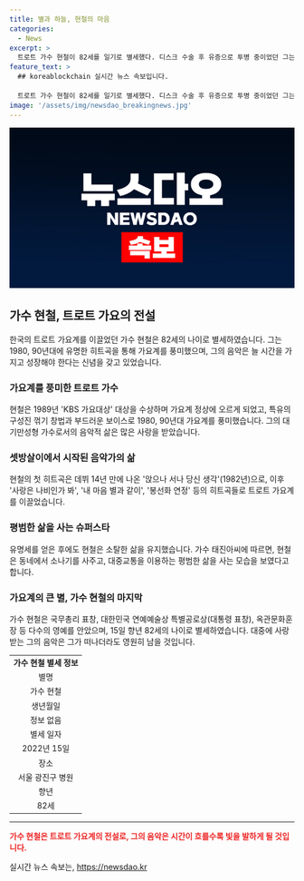 ```yaml
---
title: 별과 하늘, 현철의 마음
categories:
  - News
excerpt: >
  트로트 가수 현철이 82세를 일기로 별세했다. 디스크 수술 후 유증으로 투병 중이었던 그는 4년 전 건강이 악화되고, 최근 폐렴으로 중환자실에 입원했다. 가족들이 모인 마지막 배웅길에 향년 82세에 세상을 떠난 그를 그리워하며 가장 아끼던 곡을 틀어 귀 가까이에서 들려줬다. 가수 현철은 히트곡 봉선화 연정으로 KBS 가요대상 대상을 받으며 가요계 정상에 섰고, 애도를 받고 있다.
feature_text: >
  ## koreablockchain 실시간 뉴스 속보입니다.

  트로트 가수 현철이 82세를 일기로 별세했다. 디스크 수술 후 유증으로 투병 중이었던 그는 4년 전 건강이 악화되고, 최근 폐렴으로 중환자실에 입원했다. 가족들이 모인 마지막 배웅길에 향년 82세에 세상을 떠난 그를 그리워하며 가장 아끼던 곡을 틀어 귀 가까이에서 들려줬다. 가수 현철은 히트곡 봉선화 연정으로 KBS 가요대상 대상을 받으며 가요계 정상에 섰고, 애도를 받고 있다.
image: '/assets/img/newsdao_breakingnews.jpg'
---
```


<p><img src="/assets/img/newsdao_breakingnews.jpg" alt="koreablockchain 속보" /></p>

<h2 data-ke-size="size26">가수 현철, 트로트 가요의 전설</h2>

<p data-ke-size="size16">한국의 트로트 가요계를 이끌었던 가수 현철은 82세의 나이로 별세하였습니다. 그는 1980, 90년대에 유명한 히트곡을 통해 가요계를 풍미했으며, 그의 음악은 늘 시간을 가지고 성장해야 한다는 신념을 갖고 있었습니다.</p>

<h3>가요계를 풍미한 트로트 가수</h3>

<p data-ke-size="size16">현철은 1989년 'KBS 가요대상' 대상을 수상하며 가요계 정상에 오르게 되었고, 특유의 구성진 꺾기 창법과 부드러운 보이스로 1980, 90년대 가요계를 풍미했습니다. 그의 대기만성형 가수로서의 음악적 삶은 많은 사랑을 받았습니다.</p>

<h3>셋방살이에서 시작된 음악가의 삶</h3>

<p data-ke-size="size16">현철의 첫 히트곡은 데뷔 14년 만에 나온 '앉으나 서나 당신 생각'(1982년)으로, 이후 '사랑은 나비인가 봐', '내 마음 별과 같이', '봉선화 연정' 등의 히트곡들로 트로트 가요계를 이끌었습니다.</p>

<h3>평범한 삶을 사는 슈퍼스타</h3>

<p data-ke-size="size16">유명세를 얻은 후에도 현철은 소탈한 삶을 유지했습니다. 가수 태진아씨에 따르면, 현철은 동네에서 소나기를 사주고, 대중교통을 이용하는 평범한 삶을 사는 모습을 보였다고 합니다.</p>

<h3>가요계의 큰 별, 가수 현철의 마지막</h3>

<p data-ke-size="size16">가수 현철은 국무총리 표창, 대한민국 연예예술상 특별공로상(대통령 표창), 옥관문화훈장 등 다수의 영예를 안았으며, 15일 향년 82세의 나이로 별세하였습니다. 대중에 사랑받는 그의 음악은 그가 떠나더라도 영원히 남을 것입니다.</p>

<table>
    <tr>
        <td style="text-align: center; height: 17px;"><b>가수 현철 별세 정보</b></td>
    </tr>
    <tr>
        <td style="text-align: center; height: 17px;">별명</td>
    </tr>
    <tr>
        <td style="text-align: center; height: 17px;">가수 현철</td>
    </tr>
    <tr>
        <td style="text-align: center; height: 17px;">생년월일</td>
    </tr>
    <tr>
        <td style="text-align: center; height: 17px;">정보 없음</td>
    </tr>
    <tr>
        <td style="text-align: center; height: 17px;">별세 일자</td>
    </tr>
    <tr>
        <td style="text-align: center; height: 17px;">2022년 15일</td>
    </tr>
    <tr>
        <td style="text-align: center; height: 17px;">장소</td>
    </tr>
    <tr>
        <td style="text-align: center; height: 17px;">서울 광진구 병원</td>
    </tr>
    <tr>
        <td style="text-align: center; height: 17px;">향년</td>
    </tr>
    <tr>
        <td style="text-align: center; height: 17px;">82세</td>
    </tr>
</table>

<hr>

<p data-ke-size="size16"><b><span style="color: #ee2323;">가수 현철은 트로트 가요계의 전설로, 그의 음악은 시간이 흐를수록 빛을 발하게 될 것입니다.</span></b></p>
실시간 뉴스 속보는, <a href="https://newsdao.kr" rel="dofollow">https://newsdao.kr</a>


